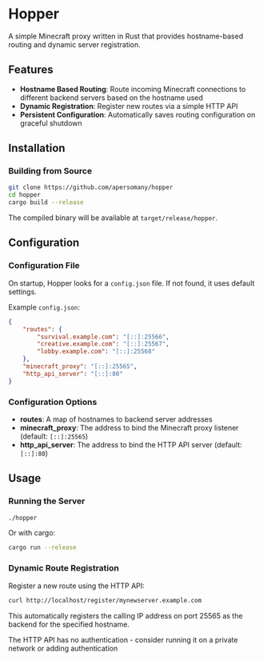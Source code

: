 # Hopper

A simple Minecraft proxy written in Rust that provides hostname-based routing and dynamic server registration.

## Features

- **Hostname Based Routing**: Route incoming Minecraft connections to different backend servers based on the hostname used
- **Dynamic Registration**: Register new routes via a simple HTTP API
- **Persistent Configuration**: Automatically saves routing configuration on graceful shutdown

## Installation

### Building from Source

```bash
git clone https://github.com/apersomany/hopper
cd hopper
cargo build --release
```

The compiled binary will be available at `target/release/hopper`.

## Configuration

### Configuration File

On startup, Hopper looks for a `config.json` file. If not found, it uses default settings.

Example `config.json`:

```json
{
	"routes": {
		"survival.example.com": "[::]:25566",
		"creative.example.com": "[::]:25567",
		"lobby.example.com": "[::]:25568"
	},
	"minecraft_proxy": "[::]:25565",
	"http_api_server": "[::]:80"
}
```

### Configuration Options

- **routes**: A map of hostnames to backend server addresses
- **minecraft_proxy**: The address to bind the Minecraft proxy listener (default: `[::]:25565`)
- **http_api_server**: The address to bind the HTTP API server (default: `[::]:80`)

## Usage

### Running the Server

```bash
./hopper
```

Or with cargo:

```bash
cargo run --release
```

### Dynamic Route Registration

Register a new route using the HTTP API:

```bash
curl http://localhost/register/mynewserver.example.com
```

This automatically registers the calling IP address on port 25565 as the backend for the specified hostname.

The HTTP API has no authentication - consider running it on a private network or adding authentication
